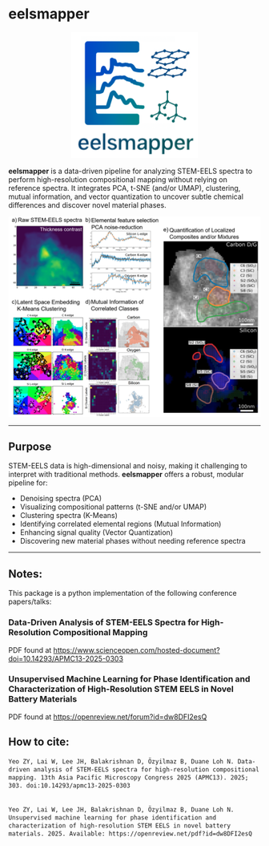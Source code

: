 # eelsmapper

<!-- <div align="center"><img src="logo/logo_eelsmapper.png" alt="Logo of eelsmapper" width="50%" /></div> -->

<div align="center"><img src="https://raw.githubusercontent.com/zhenyuan992/eelsmapper/refs/heads/main/logo/logo_eelsmapper.png" alt="Logo of eelsmapper" width="50%" /></div>

**eelsmapper** is a data-driven pipeline for analyzing STEM-EELS spectra to perform high-resolution compositional mapping without relying on reference spectra. It integrates PCA, t-SNE (and/or UMAP), clustering, mutual information, and vector quantization to uncover subtle chemical differences and discover novel material phases.

<!-- ![Overall schematic of eelsmapper](image_schematic.png) -->

![Overall schematic of eelsmapper](https://raw.githubusercontent.com/zhenyuan992/eelsmapper/refs/heads/main/image_schematic.png)

---

## Purpose

STEM-EELS data is high-dimensional and noisy, making it challenging to interpret with traditional methods. **eelsmapper** offers a robust, modular pipeline for:

- Denoising spectra (PCA)
- Visualizing compositional patterns (t-SNE and/or UMAP)
- Clustering spectra (K-Means)
- Identifying correlated elemental regions (Mutual Information)
- Enhancing signal quality (Vector Quantization)
- Discovering new material phases without needing reference spectra


---

## Notes:

This package is a python implementation of the following conference papers/talks:

### Data-Driven Analysis of STEM-EELS Spectra for High-Resolution Compositional Mapping

PDF found at https://www.scienceopen.com/hosted-document?doi=10.14293/APMC13-2025-0303

### Unsupervised Machine Learning for Phase Identification and Characterization of High-Resolution STEM EELS in Novel Battery Materials

PDF found at https://openreview.net/forum?id=dw8DFI2esQ

## How to cite:

    Yeo ZY, Lai W, Lee JH, Balakrishnan D, Özyilmaz B, Duane Loh N. Data-driven analysis of STEM-EELS spectra for high-resolution compositional mapping. 13th Asia Pacific Microscopy Congress 2025 (APMC13). 2025; 303. doi:10.14293/apmc13-2025-0303
    

    Yeo ZY, Lai W, Lee JH, Balakrishnan D, Özyilmaz B, Duane Loh N. Unsupervised machine learning for phase identification and characterization of high-resolution STEM EELS in novel battery materials. 2025. Available: https://openreview.net/pdf?id=dw8DFI2esQ
  
